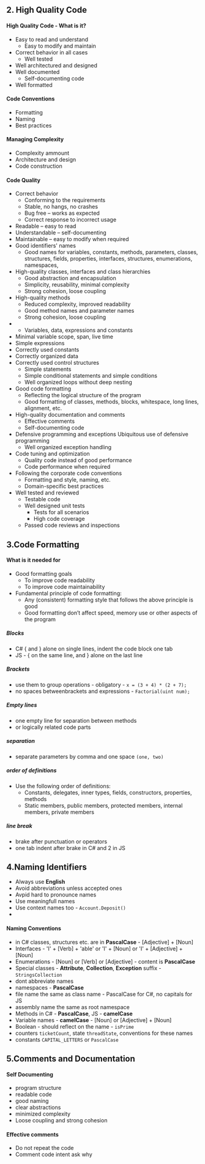 ## 2. High Quality Code

#### High Quality Code - What is it?
- Easy to read and understand
  - Easy to modify and maintain
- Correct behavior in all cases
  - Well tested
- Well architectured and designed
- Well documented
  - Self-documenting code
- Well formatted  

#### Code Conventions
- Formatting
- Naming
- Best practices

#### Managing Complexity
- Complexity ammount
- Architecture and design
- Code construction

#### Code Quality
- Correct behavior
  - Conforming to the requirements
  - Stable, no hangs, no crashes
  - Bug free – works as expected
  - Correct response to incorrect usage
- Readable – easy to read
- Understandable – self-documenting
- Maintainable – easy to modify when required 
- Good identifiers' names
  - Good names for variables, constants, methods, parameters, classes, structures, fields, properties, interfaces, structures, enumerations, namespaces,
- High-quality classes, interfaces and class hierarchies
  - Good abstraction and encapsulation
  - Simplicity, reusability, minimal complexity
  - Strong cohesion, loose coupling
- High-quality methods
  - Reduced complexity, improved readability
  - Good method names and parameter names
  - Strong cohesion, loose coupling
-   - Variables, data, expressions and constants
  - Minimal variable scope, span, live time
  - Simple expressions
  - Correctly used constants
  - Correctly organized data
- Correctly used control structures
  - Simple statements
  - Simple conditional statements and simple conditions
  - Well organized loops without deep nesting
- Good code formatting
  - Reflecting the logical structure of the program
  - Good formatting of classes, methods, blocks, whitespace, long lines, alignment, etc.
- High-quality documentation and comments
  - Effective comments
  - Self-documenting code
- Defensive programming and exceptions
Ubiquitous use of defensive programming
  - Well organized exception handling
- Code tuning and optimization
  - Quality code instead of good performance
  - Code performance when required
- Following the corporate code conventions
  - Formatting and style, naming, etc.
  - Domain-specific best practices
- Well tested and reviewed
  - Testable code
  - Well designed unit tests
    - Tests for all scenarios
    - High code coverage
  - Passed code reviews and inspections

## 3.Code Formatting

#### What is it needed for
- Good formatting goals
  - To improve code readability
  - To improve code maintainability
- Fundamental principle of code formatting:
  - Any (consistent) formatting style that follows the above principle is good
  - Good formatting don’t affect speed, memory use or other aspects of the program

##### Blocks 
- C# { and } alone on single lines, indent the code block one tab  
- JS - { on the same line, and } alone on the last line  

##### Brackets  
- use them to group operations - obligatory - ```x = (3 + 4) * (2 + 7);```  
- no spaces betweenbrackets and expressions - ```Factorial(uint num);```  

##### Empty lines  
- one empty line for separation between methods   
- or logically related code parts

##### separation   
- separate parameters by comma and one space ```(one, two)```  

##### order of definitions  
- Use the following order of definitions:
  - Constants, delegates, inner types, fields, constructors, properties, methods
  - Static members, public members, protected members, internal members, private members

##### line break
- brake after punctuation or operators
- one tab indent after brake in C# and 2 in JS

## 4.Naming Identifiers
- Always use **English**
- Avoid abbreviations unless accepted ones
- Avpid hard to pronounce names
- Use meaningfull names
- Use context names too - ```Account.Deposit()```
- 
 #### Naming Conventions
- in C# classes, structures etc. are in **PascalCase** - [Adjective] + [Noun]  
- Interfaces - 'I' + [Verb] + 'able' or 'I' + [Noun] or 'I' + [Adjective] + [Noun]  
- Enumerations - [Noun] or [Verb] or [Adjective] - content is **PascalCase**  
- Special classes - **Attribute**, **Collection**, **Exception** suffix - ```StringsCollection```  
- dont abbreviate names  
- namespaces - **PascalCase**
- file name the same as class name - PascalCase for C#, no capitals for JS
- assembly name the same as root namespace
- Methods in C# - **PascalCase**, JS - **camelCase**
- Variable names - **camelCase** - [Noun] or [Adjective] + [Noun]
- Boolean - should reflect on the name - ```isPrime```
- counters ```ticketCount```, state ```threadState```, conventions for these names
- constants ```CAPITAL_LETTERS``` or ```PascalCase``` 

## 5.Comments and Documentation

#### Self Documenting
- program structure
- readable code
- good naming
- clear abstractions
- minimized complexity
- Loose coupling and strong cohesion

#### Effective comments
- Do not repeat the code
- Comment code intent ask why
